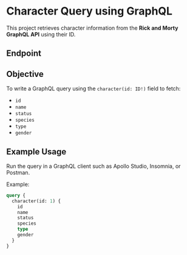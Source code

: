 # Character Query using GraphQL

This project retrieves character information from the **Rick and Morty GraphQL API** using their ID.

## Endpoint


## Objective
To write a GraphQL query using the `character(id: ID!)` field to fetch:
- `id`
- `name`
- `status`
- `species`
- `type`
- `gender`

## Example Usage
Run the query in a GraphQL client such as Apollo Studio, Insomnia, or Postman.

Example:
```graphql
query {
  character(id: 1) {
    id
    name
    status
    species
    type
    gender
  }
}
